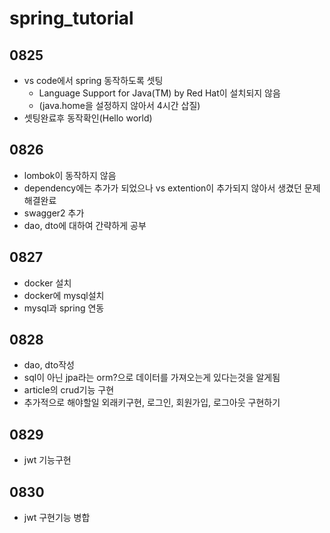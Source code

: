 # spring_tutorial



## 0825

* vs code에서 spring 동작하도록 셋팅 
  * Language Support for Java(TM) by Red Hat이 설치되지 않음
  * (java.home을 설정하지 않아서 4시간 삽질)
* 셋팅완료후 동작확인(Hello world)



## 0826

* lombok이 동작하지 않음
* dependency에는 추가가 되었으나 vs extention이 추가되지 않아서 생겼던 문제 해결완료
* swagger2 추가
* dao, dto에 대하여 간략하게 공부



## 0827

* docker 설치
* docker에 mysql설치
* mysql과 spring 연동



## 0828

* dao, dto작성
* sql이 아닌 jpa라는 orm?으로 데이터를 가져오는게 있다는것을 알게됨
* article의 crud기능 구현
* 추가적으로 해야할일 외래키구현, 로그인, 회원가입, 로그아웃 구현하기



## 0829

* jwt 기능구현



## 0830

* jwt 구현기능 병합